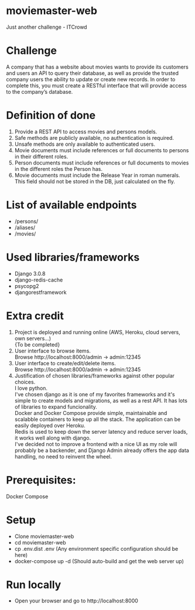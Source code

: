 # moviemaster-web
Just another challenge - ITCrowd

# Challenge
A company that has a website about movies wants to provide its customers and users an API to query their database, as well as provide the trusted company users the ability to update or create new records.
In order to complete this, you must create a RESTful interface that will provide access to the company’s database.

# Definition of done
1. Provide a REST API to access movies and persons models.
2. Safe methods are publicly available, no authentication is required.
3. Unsafe methods are only available to authenticated users.
4. Movie documents must include references or full documents to persons in their different
roles.
5. Person documents must include references or full documents to movies in the different
roles the Person has.
6. Movie documents must include the Release Year in roman numerals. This field should
not be stored in the DB, just calculated on the fly.

# List of available endpoints
- /persons/
- /aliases/
- /movies/

# Used libraries/frameworks
- Django 3.0.8
- django-redis-cache
- psycopg2
- djangorestframework

# Extra credit
1. Project is deployed and running online (AWS, Heroku, cloud servers, own servers…)  
{To be completed}  
2. User interface to browse items.  
Browse http://localhost:8000/admin -> admin:12345  
3. User interface to create/edit/delete items.  
Browse http://localhost:8000/admin -> admin:12345  
4. Justification of chosen libraries/frameworks against other popular choices.  
I love python.  
I've chosen django as it is one of my favorites frameworks and it's simple to create models and migrations, as well as a rest API. It has lots of libraries to expand funcionality.  
Docker and Docker Compose provide simple, maintainable and scalabble containers to keep up all the stack. The application can be easily deployed over Heroku.  
Redis is used to keep down the server latency and reduce server loads, it works well along with django.  
I've decided not to improve a frontend with a nice UI as my role will probably be a backender, and Django Admin already offers the app data handling, no need to reinvent the wheel.  


# Prerequisites:
Docker Compose

# Setup
- Clone moviemaster-web
- cd moviemaster-web
- cp .env.dist .env (Any environment specific configuration should be here)
- docker-compose up -d (Should auto-build and get the web server up)

# Run locally
- Open your browser and go to http://localhost:8000


